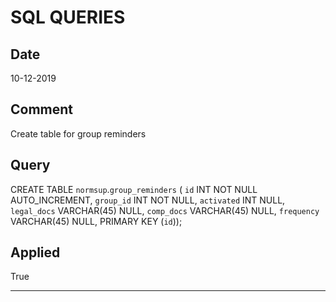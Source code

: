 
# SQL QUERIES



## Date


10-12-2019

## Comment

Create table for group reminders

## Query

CREATE TABLE `normsup`.`group_reminders` (
  `id` INT NOT NULL AUTO_INCREMENT,
  `group_id` INT NOT NULL,
  `activated` INT NULL,
  `legal_docs` VARCHAR(45) NULL,
  `comp_docs` VARCHAR(45) NULL,
  `frequency` VARCHAR(45) NULL,
  PRIMARY KEY (`id`));


## Applied

True


-----------------------------------------------------------------------------------------------------------------------------------------------------------------------------------------------------